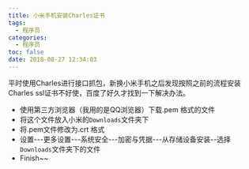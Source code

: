 ```yaml
---
title: 小米手机安装Charles证书
tags:
  - 程序员
categories:
  - 程序员
toc: false
date: 2018-08-27 12:34:03
---
```


平时使用Charles进行接口抓包，新换小米手机之后发现按照之前的流程安装Charles ssl证书不好使，百度了好久才找到一下解决办法。

- 使用第三方浏览器（我用的是QQ浏览器）下载.pem 格式的文件
- 将这个文件放入小米的`Downloads`文件夹下
- 将.pem文件修改为.crt 格式
- 设置---更多设置---系统安全---加密与凭据---从存储设备安装--选择`Downloads`文件夹下的文件
- Finish~~
